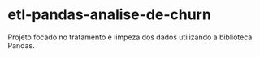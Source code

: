# etl-pandas-analise-de-churn
Projeto focado no tratamento e limpeza dos dados utilizando a biblioteca Pandas.

